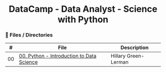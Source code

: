 <h1 align="center">DataCamp - Data Analyst - Science with Python </h1>

### :file_folder: Files / Directories

#|File|Description
---|---|---
00|[00. Python - Introduction to Data Science](./00-Introduction-to-Data_Science)|Hillary Green-Lerman

